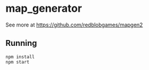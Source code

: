# map_generator

See more at https://github.com/redblobgames/mapgen2

## Running

```shell
npm install
npm start
```
